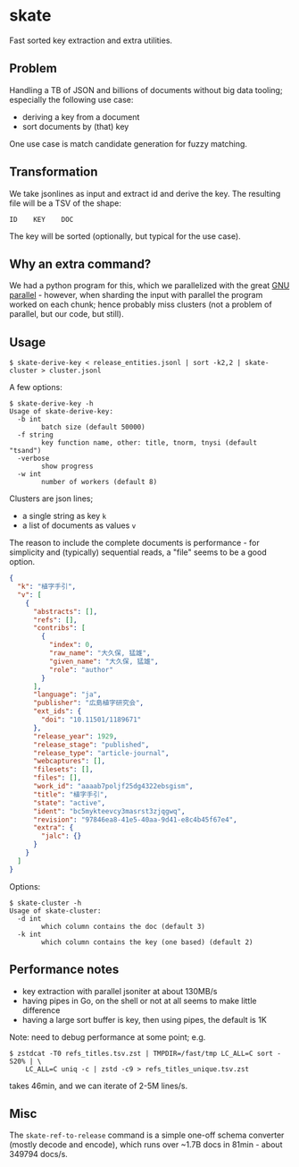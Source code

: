 # skate

Fast sorted key extraction and extra utilities.

## Problem

Handling a TB of JSON and billions of documents without big data tooling;
especially the following use case:

* deriving a key from a document
* sort documents by (that) key

One use case is match candidate generation for fuzzy matching.

## Transformation

We take jsonlines as input and extract id and derive the key. The resulting
file will be a TSV of the shape:

```
ID    KEY    DOC
```

The key will be sorted (optionally, but typical for the use case).

## Why an extra command?

We had a python program for this, which we parallelized with the great [GNU
parallel](https://www.gnu.org/software/parallel/) - however, when sharding the
input with parallel the program worked on each chunk; hence probably miss
clusters (not a problem of parallel, but our code, but still).

## Usage

```
$ skate-derive-key < release_entities.jsonl | sort -k2,2 | skate-cluster > cluster.jsonl
```

A few options:

```
$ skate-derive-key -h
Usage of skate-derive-key:
  -b int
        batch size (default 50000)
  -f string
        key function name, other: title, tnorm, tnysi (default "tsand")
  -verbose
        show progress
  -w int
        number of workers (default 8)
```

Clusters are json lines;

* a single string as key `k`
* a list of documents as values `v`

The reason to include the complete documents is performance - for simplicity
and (typically) sequential reads, a "file" seems to be a good option.

```json
{
  "k": "植字手引",
  "v": [
    {
      "abstracts": [],
      "refs": [],
      "contribs": [
        {
          "index": 0,
          "raw_name": "大久保, 猛雄",
          "given_name": "大久保, 猛雄",
          "role": "author"
        }
      ],
      "language": "ja",
      "publisher": "広島植字研究会",
      "ext_ids": {
        "doi": "10.11501/1189671"
      },
      "release_year": 1929,
      "release_stage": "published",
      "release_type": "article-journal",
      "webcaptures": [],
      "filesets": [],
      "files": [],
      "work_id": "aaaab7poljf25dg4322ebsgism",
      "title": "植字手引",
      "state": "active",
      "ident": "bc5mykteevcy3masrst3zjqgwq",
      "revision": "97846ea8-41e5-40aa-9d41-e8c4b45f67e4",
      "extra": {
        "jalc": {}
      }
    }
  ]
}
```

Options:

```
$ skate-cluster -h
Usage of skate-cluster:
  -d int
        which column contains the doc (default 3)
  -k int
        which column contains the key (one based) (default 2)
```

## Performance notes

* key extraction with parallel jsoniter at about 130MB/s
* having pipes in Go, on the shell or not at all seems to make little difference
* having a large sort buffer is key, then using pipes, the default is 1K

Note: need to debug performance at some point; e.g.

```
$ zstdcat -T0 refs_titles.tsv.zst | TMPDIR=/fast/tmp LC_ALL=C sort -S20% | \
    LC_ALL=C uniq -c | zstd -c9 > refs_titles_unique.tsv.zst
```

takes 46min, and we can iterate of 2-5M lines/s.

## Misc

The `skate-ref-to-release` command is a simple one-off schema converter (mostly
decode and encode), which runs over ~1.7B docs in 81min - about 349794 docs/s.
